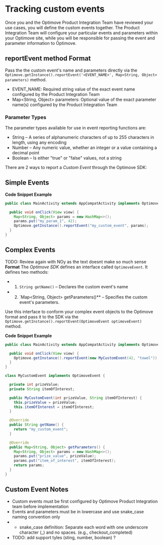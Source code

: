 # Tracking custom events

Once you and the Optimove Product Integration Team have reviewed your use cases, you will define the custom events together. The Product Integration Team will configure your particular events and parameters within your Optimove site, while you will be responsible for passing the event and parameter information to Optimove.

## reportEvent method Format
Pass the the custom event's name and parameters directly via the 
`Optimove.getInstance().reportEvent('<EVENT_NAME>', Map<String, Object> parameters)` method.
- EVENT_NAME: Required string value of the exact event name configured by the Product Integration Team
- Map<String, Object> parameters: Optional value of the exact parameter name(s) configured by the Product Integration Team

### Parameter Types
The parameter types available for use in event reporting functions are:
- String – A series of alphanumeric characters of up to 255 characters in length, using any encoding
- Number – Any numeric value, whether an integer or a value containing a decimal point
- Boolean – Is either "true" or "false" values, not a string

There are 2 ways to report a _Custom Event_ through the Optimove SDK:
## Simple Events

**Code Snippet Example**
```java
public class MainActivity extends AppCompatActivity implements OptimoveStateListener {

  public void onClick(View view) {
    Map<String, Object> params = new HashMap<>();
    params.put("my_param_1", 42);
    Optimove.getInstance().reportEvent("my_custom_event", params);
  }
}
```

## Complex Events
TODO: Review again with NOy as the text doesnt make so much sense
**Format**
The _Optimove SDK_ defines an interface called `OptimoveEvent`. It defines two methods:
- 1. `String getName()` – Declares the custom event's name
- 2. `Map<String, Object> getParameters()** – Specifies the custom event's parameters.

Use this interface to conform your complex event objects to the Optimove format and pass it to the SDK via the `Optimove.getInstance().reportEvent(OptimoveEvent optimoveEvent)` method.

**Code Snippet Example**
```java
public class MainActivity extends AppCompatActivity implements OptimoveStateListener {

  public void onClick(View view) {
    Optimove.getInstance().reportEvent(new MyCustomEvent(42, "towel"));
  }
}

class MyCustomEvent implements OptimoveEvent {

  private int prizeValue;
  private String itemOfInterest;

  public MyCustomEvent(int prizeValue, String itemOfInterest) {
    this.prizeValue = prizeValue;
    this.itemOfInterest = itemOfInterest;
  }

  @Override
  public String getName() {
    return "my_custom_event";
  }

  @Override
  public Map<String, Object> getParameters() {
    Map<String, Object> params = new HashMap<>();
    params.put("prize_value", prizeValue);
    params.put("item_of_interest", itemOfInterest);
    return params;
  }
}
```

## Custom Event Notes
- Custom events must be first configured by Optimove Product Integration team before  implementation
- Events and parameters must be in lowercase and use snake_case naming convention only
- - snake_case definition: Separate each word with one underscore character (_) and no spaces. (e.g., checkout_completed)
- TODO: add support tyles (sting, number, boolean) ?

